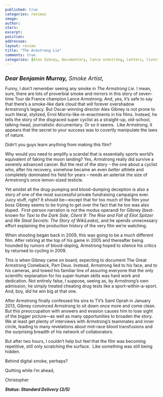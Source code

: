 ```yaml
---
published: true
categories: reviews
image:
author: 
stars: 
excerpt: 
position: 
addressee: 
layout: review
title: "The Armstrong Lie"
comments: true
categories: [Alex Gibney, documentary, lance armstrong, Letters, livestong]
---
```

<div><p><span class="full-image-block ssNonEditable"><span><a href="/letters/2014/2/26/the-armstrong-lie.html"><img src="http://static.squarespace.com/static/5005f6bcc4aa41161b33e89e/5329cf1fe4b07c068ebf74de/5329cf1fe4b07c068ebf7974/1393439479537/The%20Armstrong%20Lie.jpg" alt="" /></a></span></span></p>
<p><em style="font-size:130%;"><strong>Dear Benjamin Murray,</strong> Smoke Artist,</em></p>
<p>Funny, I don&rsquo;t remember seeing any smoke in <em>The Armstrong Lie</em>. I mean, sure, there are lots of proverbial smoke and mirrors in this story of seven-time Tour de France champion Lance Armstrong. And, yes, it&rsquo;s safe to say that there&rsquo;s a smoke-like dark cloud that will forever overshadow Armstrong&rsquo;s legacy. But Oscar-winning director Alex Gibney is not prone to such literal, stylized, Errol Morris-like re-enactments in his films. Instead, he tells the story of the disgraced super cyclist as a straight-up, old-school, talking-head, journalistic documentary. Or so it seems.&nbsp; Like Armstrong, it appears that the secret to your success was to covertly manipulate the laws of nature.</p>
<p>Didn&rsquo;t you guys learn anything from making this film?</p>
<p>Why would you need to amplify a scandal that is essentially sports world&rsquo;s equivalent of faking the moon landing? Yes, Armstrong really did survive a severely advanced cancer. But the rest of the story &ndash; the one about a cyclist who, after his recovery, somehow became an even <em>better</em> athlete and completely dominated his field for years &ndash; needs an asterisk the size of Armstrong&rsquo;s once lemon-sized testicle.&nbsp;</p>
<p>Yet amidst all the drug-pumping and blood-dumping deception is also a story of one of the most successful private fundraising campaigns ever. Juicy stuff, right? It should be&mdash;except that for too much of the film your boss Gibney seems to be trying to get over the fact that he too was also duped.&nbsp; First-person narration is not the modus operandi for Gibney (best-known for <em>Taxi to the Dark Side</em>, <em>Client 9: The Rise and Fall of Eliot Spitzer</em> and <em>We Steal Secrets: The Story of WikiLeaks</em>), and he spends unnecessary effort explaining the production history of the very film we&rsquo;re watching.</p>
<p>When shooting began back in 2009, this was going to be a much different film. After retiring at the top of his game in 2005 and thereafter being hounded by rumors of blood-doping, Armstrong hoped to silence his critics by returned to cycling in 2009.</p>
<p>This is when Gibney came on board, expecting to document The Great Armstrong Comeback, Part Deux. Instead, Armstrong lied to his face, and to his cameras, and towed his familiar line of assuring everyone that the only scientific explanation for his super-human skills was hard work and dedication. Not entirely false, I suppose, seeing as, by Armstrong&rsquo;s own admission, he simply treated cheating drug tests like a sport-within-a-sport. And, boy, did he win big at that one.</p>
<p>After Armstrong finally confessed his sins to TV&rsquo;s Saint Oprah in January 2013, Gibney convinced Armstrong to sit down once more and come clean. But this preoccupation with answers and evasion causes him to lose sight of the bigger picture&mdash;as well as many opportunities to broaden the story. We at least get plenty of interviews with Armstrong&rsquo;s teammates and inner circle, leading to many revelations about mid-race blood transfusions and the surprising breadth of his network of collaborators.&nbsp;</p>
<p>But after two hours, I couldn&rsquo;t help but feel that the film was becoming repetitive, still only scratching the surface.&nbsp; Like something was still being hidden.</p>
<p>Behind digital smoke, perhaps?</p>
<p>Quitting while I&rsquo;m ahead,</p>
<p>Christopher</p>
<p><strong><em>Status: Standard Delivery (3/5)</em></strong></p></div>
